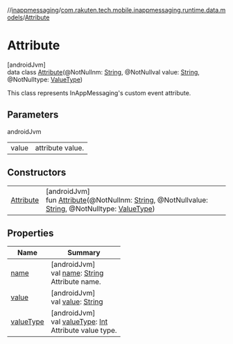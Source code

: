 //[inappmessaging](../../../index.md)/[com.rakuten.tech.mobile.inappmessaging.runtime.data.models](../index.md)/[Attribute](index.md)

# Attribute

[androidJvm]\
data class [Attribute](index.md)(@NotNullnm: [String](https://kotlinlang.org/api/latest/jvm/stdlib/kotlin/-string/index.html), @NotNullval value: [String](https://kotlinlang.org/api/latest/jvm/stdlib/kotlin/-string/index.html), @NotNulltype: [ValueType](../../com.rakuten.tech.mobile.inappmessaging.runtime.data.enums/-value-type/index.md))

This class represents InAppMessaging's custom event attribute.

## Parameters

androidJvm

| | |
|---|---|
| value | attribute value. |

## Constructors

| | |
|---|---|
| [Attribute](-attribute.md) | [androidJvm]<br>fun [Attribute](-attribute.md)(@NotNullnm: [String](https://kotlinlang.org/api/latest/jvm/stdlib/kotlin/-string/index.html), @NotNullvalue: [String](https://kotlinlang.org/api/latest/jvm/stdlib/kotlin/-string/index.html), @NotNulltype: [ValueType](../../com.rakuten.tech.mobile.inappmessaging.runtime.data.enums/-value-type/index.md)) |

## Properties

| Name | Summary |
|---|---|
| [name](name.md) | [androidJvm]<br>val [name](name.md): [String](https://kotlinlang.org/api/latest/jvm/stdlib/kotlin/-string/index.html)<br>Attribute name. |
| [value](value.md) | [androidJvm]<br>val [value](value.md): [String](https://kotlinlang.org/api/latest/jvm/stdlib/kotlin/-string/index.html) |
| [valueType](value-type.md) | [androidJvm]<br>val [valueType](value-type.md): [Int](https://kotlinlang.org/api/latest/jvm/stdlib/kotlin/-int/index.html)<br>Attribute value type. |
